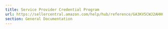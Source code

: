 ```yaml
---
title: Service Provider Credential Program
url: https://sellercentral.amazon.com/help/hub/reference/GA3KV5CWJ2AHHCT5
section: General Documentation
---
```




